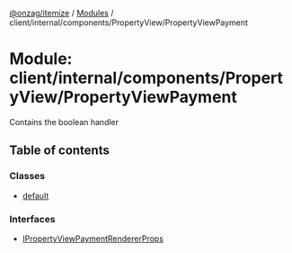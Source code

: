 [@onzag/itemize](../README.md) / [Modules](../modules.md) / client/internal/components/PropertyView/PropertyViewPayment

# Module: client/internal/components/PropertyView/PropertyViewPayment

Contains the boolean handler

## Table of contents

### Classes

- [default](../classes/client_internal_components_PropertyView_PropertyViewPayment.default.md)

### Interfaces

- [IPropertyViewPaymentRendererProps](../interfaces/client_internal_components_PropertyView_PropertyViewPayment.IPropertyViewPaymentRendererProps.md)
